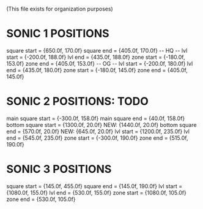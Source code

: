 (This file exists for organization purposes)

# SONIC 1 POSITIONS

square start = {650.0f, 170.0f}
square end   = {405.0f, 170.0f}
-- HQ --
lvl start    = {-200.0f, 188.0f}
lvl end      = {435.0f, 188.0f}
zone start   = {-180.0f, 153.0f}
zone end     = {405.0f, 153.0f}
-- OG --
lvl start    = {-200.0f, 180.0f}
lvl end      = {435.0f, 180.0f}
zone start   = {-180.0f, 145.0f}
zone end     = {405.0f, 145.0f}

# SONIC 2 POSITIONS: TODO
main square start   = {-300.0f, 158.0f}
main square end     = {40.0f, 158.0f}
bottom square start = {1300.0f, 20.0f} NEW: {1440.0f, 20.0f} 
bottom square end   = {570.0f, 20.0f} NEW: {645.0f, 20.0f}
lvl start           = {1200.0f, 235.0f}
lvl end             = {545.0f, 235.0f}
zone start          = {-300.0f, 190.0f}
zone end            = {515.0f, 190.0f}

# SONIC 3 POSITIONS

square start = {145.0f, 455.0f}
square end   = {145.0f, 190.0f}
lvl start    = {1080.0f, 155.0f}
lvl end      = {530.0f, 155.0f}
zone start   = {1080.0f, 105.0f}
zone end     = {530.0f, 105.0f}